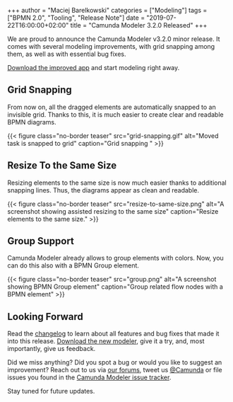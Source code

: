 +++
author = "Maciej Barelkowski"
categories = ["Modeling"]
tags = ["BPMN 2.0", "Tooling", "Release Note"]
date = "2019-07-22T16:00:00+02:00"
title = "Camunda Modeler 3.2.0 Released"
+++

We are proud to announce the Camunda Modeler v3.2.0 minor release. It comes with several modeling improvements, with grid snapping among them, as well as with essential bug fixes.

[Download the improved app](https://camunda.com/download/modeler/) and start modeling right away.

<!--more-->

## Grid Snapping

From now on, all the dragged elements are automatically snapped to an invisible grid. Thanks to this, it is much easier to create clear and readable BPMN diagrams.

{{< figure class="no-border teaser" src="grid-snapping.gif" alt="Moved task is snapped to grid" caption="Grid snapping " >}}

## Resize To the Same Size

Resizing elements to the same size is now much easier thanks to additional snapping lines. Thus, the diagrams appear as clean and readable.

{{< figure class="no-border teaser" src="resize-to-same-size.png" alt="A screenshot showing assisted resizing to the same size" caption="Resize elements to the same size." >}}

## Group Support

Camunda Modeler already allows to group elements with colors. Now, you can do this also with a BPMN Group element.

{{< figure class="no-border teaser" src="group.png" alt="A screenshot showing BPMN Group element" caption="Group related flow nodes with a BPMN element" >}}

## Looking Forward

Read the [changelog](https://github.com/camunda/camunda-modeler/blob/master/CHANGELOG.md#320) to learn about all features and bug fixes that made it into this release. [Download the new modeler](https://camunda.com/download/modeler/), give it a try, and, most importantly, give us feedback.

Did we miss anything? Did you spot a bug or would you like to suggest an improvement? Reach out to us via [our forums](https://forum.camunda.org/c/modeler), tweet us [@Camunda](https://twitter.com/Camunda) or file issues you found in the [Camunda Modeler issue tracker](https://github.com/camunda/camunda-modeler/issues/new/choose).

Stay tuned for future updates.
